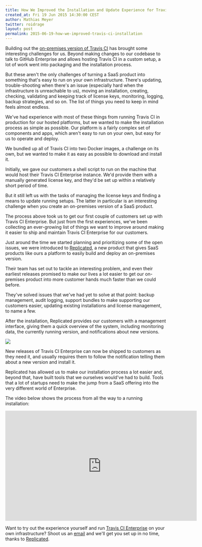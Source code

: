 ```yaml
---
title: How We Improved the Installation and Update Experience for Travis CI Enterprise
created_at: Fri 19 Jun 2015 14:30:00 CEST
author: Mathias Meyer
twitter: roidrage
layout: post
permalink: 2015-06-19-how-we-improved-travis-ci-installation
---
```

Building out the [on-premises version of Travis
CI](https://enterprise.travis-ci.com) has brought some interesting
challenges for us. Beyond making changes to our codebase to talk to GitHub
Enterprise and allows hosting Travis CI in a custom setup, a lot of work went
into packaging and the installation process.

But these aren't the only challenges of turning a SaaS product into something
that's easy to run on your own infrastructure. There's updating,
trouble-shooting when there's an issue (especially hard when the infrastructure
is unreachable to us), moving an installation, creating, checking, validating
and keeping track of license keys, monitoring, logging, backup strategies, and
so on. The list of things you need to keep in mind feels almost endless.

We've had experience with most of these things from running Travis CI in
production for our hosted platforms, but we wanted to make the installation
process as simple as possible. Our platform is a fairly complex set of
components and apps, which aren't easy to run on your own, but easy for us to
operate and deploy.

We bundled up all of Travis CI into two Docker images, a challenge on its own,
but we wanted to make it as easy as possible to download and install it.

Initially, we gave our customers a shell script to run on the machine that would
host their Travis CI Enterprise instance. We'd provide them with a manually
generated license key, and they'd be set up within a relatively short period of
time.

But it still left us with the tasks of managing the license keys and finding a
means to update running setups. The latter in particular is an interesting
challenge when you create an on-premises version of a SaaS product.

The process above took us to get our first couple of customers set up with
Travis CI Enterprise. But just from the first experiences, we've been collecting
an ever-growing list of things we want to improve around making it easier to
ship and maintain Travis CI Enterprise for our customers.

Just around the time we started planning and prioritizing some of the open
issues, we were introduced to [Replicated](http://replicated.com), a new
product that gives SaaS products like ours a platform to easily build and deploy
an on-premises version.

Their team has set out to tackle an interesting problem, and even their earliest
releases promised to make our lives a lot easier to get our on-premises product
into more customer hands much faster than we could before.

They've solved issues that we've had yet to solve at that point: backup
management, audit logging, support bundles to make supporting our customers
easier, updating existing installations and license management, to name a few.

After the installation, Replicated provides our customers with a management
interface, giving them a quick overview of the system, including monitoring
data, the currently running version, and notifications about new versions.

![](http://s3itch.paperplanes.de/Travis_CI_Enterprise_Installer_2015-06-18_16-45-04.jpg)

New releases of Travis CI Enterprise can now be shipped to customers as they
need it, and usually requires them to follow the notification telling them about
a new version and install it.

Replicated has allowed us to make our installation process a lot easier and,
beyond that, have built tools that we ourselves would've had to build. Tools
that a lot of startups need to make the jump from a SaaS offering into the very
different world of Enterprise.

The video below shows the process from all the way to a running installation:

<iframe width="600" height="345" src="https://www.youtube.com/embed/ViN-qkcovL0"
frameborder="0" allowfullscreen></iframe>

Want to try out the experience yourself and run [Travis CI
Enterprise](https://enterprise.travis-ci.com) on your own infrastructure? Shoot
us an [email](mailto:enterprise@travis-ci.com) and we'll get you set up in no
time, thanks to [Replicated](http://replicated.com).
